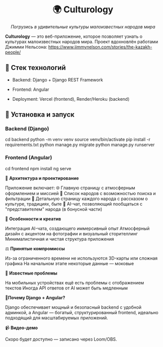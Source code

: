 <h1 align="center">🌍 Culturology</h1>
<p align="center"><em>Погрузись в удивительные культуры малоизвестных народов мира</em></p>

**Culturology** — это веб-приложение, которое позволяет узнать о культурах малоизвестных народов мира. Проект вдохновлён работами Джимми Нельсона: https://www.jimmynelson.com/stories/the-kazakh-people/


## 🔧 Стек технологий

- Backend: Django + Django REST Framework
  
- Frontend: Angular
  
- Deployment: Vercel (frontend), Render/Heroku (backend)

## 🚀 **Установка и запуск**

### Backend (Django)

cd backend
python -m venv venv
source venv/bin/activate
pip install -r requirements.txt
python manage.py migrate
python manage.py runserver

### Frontend (Angular) 
cd frontend
npm install
ng serve

🧩 **Архитектура и проектирование**

Приложение включает:
🌐 Главную страницу с атмосферным оформлением и миссией
👥 Список народов с возможностью поиска и фильтрации
📖 Детальную страницу каждого народа с рассказом о культуре, традициях, быте
🤖 AI-чат, позволяющий пообщаться с "представителем" народа (в бонусной части)

🌈 **Особенности и креатив**

Интеграция AI-чата, создающего иммерсивный опыт
Атмосферный дизайн с акцентом на фотографии и визуальный сторителлинг
Минималистичная и чистая структура приложения

⚖️ **Принятые компромиссы**

Из-за ограниченного времени не используются 3D-карты или сложная графика
На начальном этапе некоторые данные — моковые

🐞 **Известные проблемы**

На мобильных устройствах ещё есть проблемы с отображением текстов
Иногда API ответов от AI может быть медленным

🤔**Почему Django + Angular?**

Django обеспечивает мощный и безопасный backend с удобной админкой, а Angular — богатый, структурированный frontend, идеально подходящий для масштабируемых приложений.

📹 **Видео-демо**

Скоро будет доступно — записано через Loom/OBS.

